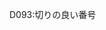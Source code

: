 D093:切りの良い番号

<?php
    // 自分の得意な言語で
    // Let's チャレンジ！！

    $input_line = fgets(STDIN);
    
    $str_replace = str_replace(PHP_EOL,"",$input_line);
    
    $multiple_one = $str_replace % 1111;
    
    $multiple_two = $str_replace % 11111;
    
    if($multiple_one == 0 || $multiple_two == 0){
        echo $str_replace;
    }
    else{
        echo "No";
    }
    
    
?>